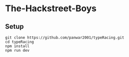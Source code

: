 # The-Hackstreet-Boys

## Setup 
```
git clone https://github.com/panwar2001/typeRacing.git
cd typeRacing
npm install 
npm run dev
```


